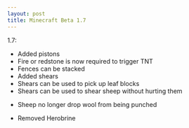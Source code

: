 ```yaml
---
layout: post
title: Minecraft Beta 1.7
---
```

1.7:

+ Added pistons
+ Fire or redstone is now required to trigger TNT
+ Fences can be stacked
+ Added shears
+ Shears can be used to pick up leaf blocks
+ Shears can be used to shear sheep without hurting them
* Sheep no longer drop wool from being punched
- Removed Herobrine